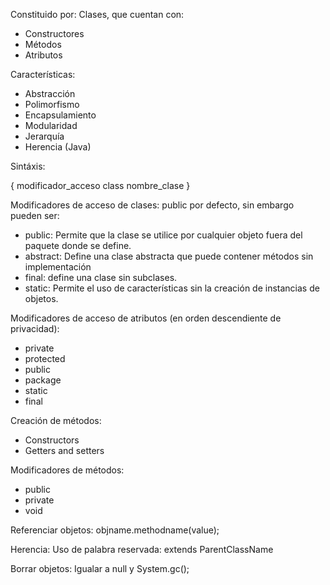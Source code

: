 Constituido por:
Clases, que cuentan con:
- Constructores
- Métodos
- Atributos

Características:
- Abstracción
- Polimorfismo
- Encapsulamiento
- Modularidad
- Jerarquía
- Herencia (Java)

Sintáxis:

{ modificador_acceso class nombre_clase }

Modificadores de acceso de clases: public por defecto, sin embargo pueden ser:
- public: Permite que la clase se utilice por cualquier objeto fuera del paquete donde se define.
- abstract: Define una clase abstracta que puede contener métodos sin implementación
- final: define una clase sin subclases.
- static: Permite el uso de características sin la creación de instancias de objetos.

Modificadores de acceso de atributos (en orden descendiente de privacidad): 
- private
- protected
- public
- package
- static
- final

Creación de métodos: 
- Constructors
- Getters and setters

Modificadores de métodos:
- public
- private
- void

Referenciar objetos:
objname.methodname(value);

Herencia:
Uso de palabra reservada: extends ParentClassName

Borrar objetos:
Igualar a null y System.gc();